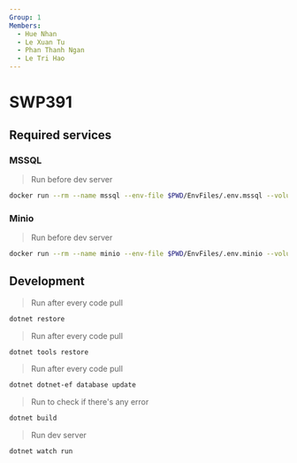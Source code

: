 ```yaml
---
Group: 1
Members:
  - Hue Nhan
  - Le Xuan Tu
  - Phan Thanh Ngan
  - Le Tri Hao
---
```


# SWP391

## Required services

### MSSQL

> Run before dev server

```sh
docker run --rm --name mssql --env-file $PWD/EnvFiles/.env.mssql --volume $PWD/ContainerizedData/mssql:/var/opt/mssql --publish 1433:1433 mcr.microsoft.com/mssql/server:latest
```

### Minio

> Run before dev server

```sh
docker run --rm --name minio --env-file $PWD/EnvFiles/.env.minio --volume $PWD/ContainerizedData/minio:/data --publish 9000:9000 --publish 9090:9090 quay.io/minio/minio:latest server /data --console-address ":9090"
```

## Development

> Run after every code pull

```sh
dotnet restore
```

> Run after every code pull

```sh
dotnet tools restore
```

> Run after every code pull

```sh
dotnet dotnet-ef database update
```

> Run to check if there's any error

```sh
dotnet build
```

> Run dev server

```sh
dotnet watch run
```
